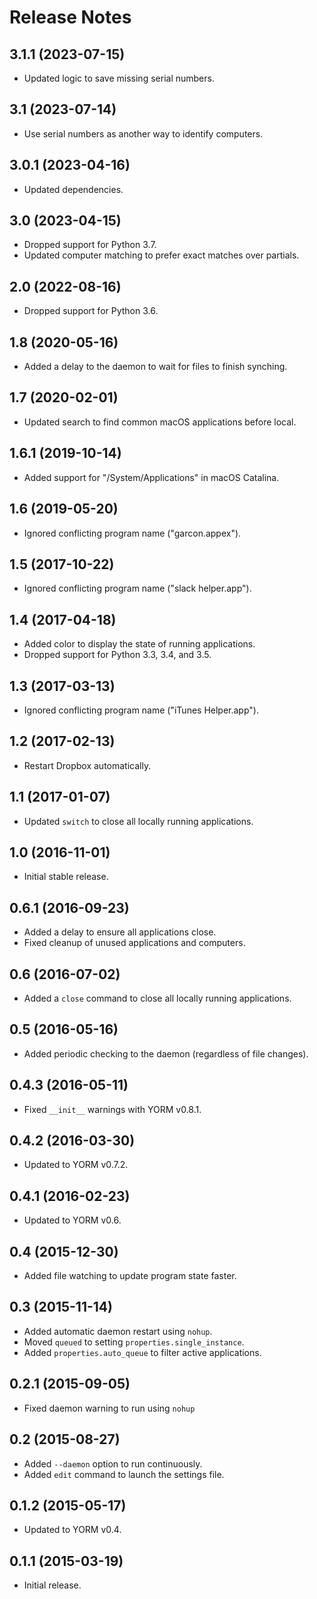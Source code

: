 # Release Notes

## 3.1.1 (2023-07-15)

- Updated logic to save missing serial numbers.

## 3.1 (2023-07-14)

- Use serial numbers as another way to identify computers.

## 3.0.1 (2023-04-16)

- Updated dependencies.

## 3.0 (2023-04-15)

- Dropped support for Python 3.7.
- Updated computer matching to prefer exact matches over partials.

## 2.0 (2022-08-16)

- Dropped support for Python 3.6.

## 1.8 (2020-05-16)

- Added a delay to the daemon to wait for files to finish synching.

## 1.7 (2020-02-01)

- Updated search to find common macOS applications before local.

## 1.6.1 (2019-10-14)

- Added support for "/System/Applications" in macOS Catalina.

## 1.6 (2019-05-20)

- Ignored conflicting program name ("garcon.appex").

## 1.5 (2017-10-22)

- Ignored conflicting program name ("slack helper.app").

## 1.4 (2017-04-18)

- Added color to display the state of running applications.
- Dropped support for Python 3.3, 3.4, and 3.5.

## 1.3 (2017-03-13)

- Ignored conflicting program name ("iTunes Helper.app").

## 1.2 (2017-02-13)

- Restart Dropbox automatically.

## 1.1 (2017-01-07)

- Updated `switch` to close all locally running applications.

## 1.0 (2016-11-01)

- Initial stable release.

## 0.6.1 (2016-09-23)

- Added a delay to ensure all applications close.
- Fixed cleanup of unused applications and computers.

## 0.6 (2016-07-02)

- Added a `close` command to close all locally running applications.

## 0.5 (2016-05-16)

- Added periodic checking to the daemon (regardless of file changes).

## 0.4.3 (2016-05-11)

- Fixed `__init__` warnings with YORM v0.8.1.

## 0.4.2 (2016-03-30)

- Updated to YORM v0.7.2.

## 0.4.1 (2016-02-23)

- Updated to YORM v0.6.

## 0.4 (2015-12-30)

- Added file watching to update program state faster.

## 0.3 (2015-11-14)

- Added automatic daemon restart using `nohup`.
- Moved `queued` to setting `properties.single_instance`.
- Added `properties.auto_queue` to filter active applications.

## 0.2.1 (2015-09-05)

- Fixed daemon warning to run using `nohup`

## 0.2 (2015-08-27)

- Added `--daemon` option to run continuously.
- Added `edit` command to launch the settings file.

## 0.1.2 (2015-05-17)

- Updated to YORM v0.4.

## 0.1.1 (2015-03-19)

- Initial release.
